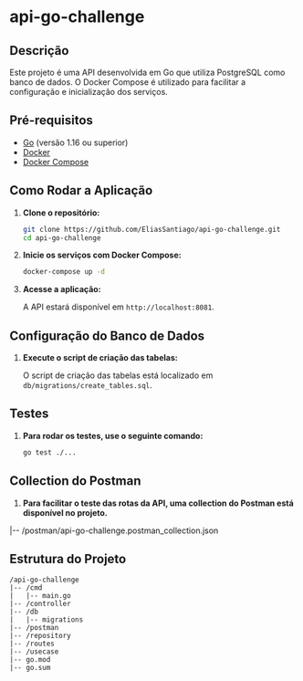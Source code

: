 # api-go-challenge

## Descrição

Este projeto é uma API desenvolvida em Go que utiliza PostgreSQL como banco de dados. O Docker Compose é utilizado para facilitar a configuração e inicialização dos serviços.

## Pré-requisitos

- [Go](https://golang.org/doc/install) (versão 1.16 ou superior)
- [Docker](https://docs.docker.com/get-docker/)
- [Docker Compose](https://docs.docker.com/compose/install/)

## Como Rodar a Aplicação

1. **Clone o repositório:**

    ```sh
    git clone https://github.com/EliasSantiago/api-go-challenge.git
    cd api-go-challenge
    ```

2. **Inicie os serviços com Docker Compose:**

    ```sh
    docker-compose up -d
    ```

3. **Acesse a aplicação:**

    A API estará disponível em `http://localhost:8081`.

## Configuração do Banco de Dados

1. **Execute o script de criação das tabelas:**

    O script de criação das tabelas está localizado em `db/migrations/create_tables.sql`.

## Testes

1. **Para rodar os testes, use o seguinte comando:**

    ```sh
    go test ./...
    ```

## Collection do Postman

1. **Para facilitar o teste das rotas da API, uma collection do Postman está disponível no projeto.**

|-- /postman/api-go-challenge.postman_collection.json

## Estrutura do Projeto

```plaintext
/api-go-challenge
|-- /cmd
|   |-- main.go
|-- /controller
|-- /db
|   |-- migrations
|-- /postman
|-- /repository
|-- /routes
|-- /usecase
|-- go.mod
|-- go.sum